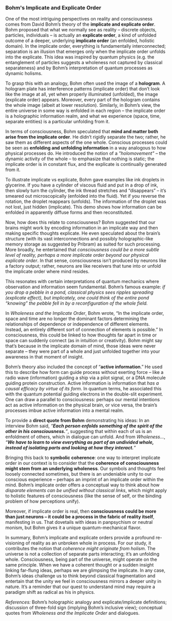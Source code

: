 ### Bohm's Implicate and Explicate Order

One of the most intriguing perspectives on reality and consciousness comes from David Bohm’s theory of the **implicate and explicate order**. Bohm proposed that what we normally see as reality – discrete objects, particles, individuals – is actually an **explicate order**, a kind of unfolded outcome of a deeper, underlying **implicate order** (an enfolded, holistic domain). In the implicate order, everything is fundamentally interconnected; separation is an illusion that emerges only when the implicate order unfolds into the explicate. This idea was inspired by quantum physics (e.g. the entanglement of particles suggests a wholeness not captured by classical separateness) and by Bohm’s interpretation of quantum processes as dynamic holisms.

To grasp this with an analogy, Bohm often used the image of a **hologram**. A hologram plate has interference patterns (implicate order) that don’t look like the image at all, yet when properly illuminated (unfolded), the image (explicate order) appears. Moreover, every part of the hologram contains the whole image (albeit at lower resolution). Similarly, in Bohm’s view, the entire universe in some way is enfolded in each region – the implicate order is a holographic information realm, and what we experience (space, time, separate entities) is a particular unfolding from it.

In terms of consciousness, Bohm speculated that **mind and matter both arise from the implicate order**. He didn’t rigidly separate the two; rather, he saw them as different aspects of the one whole. Conscious processes could be seen as **enfolding and unfolding information** in a way analogous to how physical processes do. He introduced the notion of a *"holomovement"* – the dynamic activity of the whole – to emphasize that nothing is static; the implicate order is in constant flux, and the explicate is continually generated from it.

To illustrate implicate vs explicate, Bohm gave examples like ink droplets in glycerine. If you have a cylinder of viscous fluid and put in a drop of ink, then slowly turn the cylinder, the ink thread stretches and “disappears” – it’s smeared out microscopically (enfolded into the fluid). Yet if you reverse the rotation, the droplet reappears (unfolds). The information of the droplet was not lost, just hidden (implicate). This demo shows how information can be enfolded in apparently diffuse forms and then reconstituted.

Now, how does this relate to consciousness? Bohm suggested that our brains might work by encoding information in an implicate way and then making specific thoughts explicate. He even speculated about the brain’s structure (with its vast interconnections and possibly holographic-like memory storage as suggested by Pribram) as suited for such processing. More broadly, he entertained that *consciousness could be a more subtle level of reality, perhaps a more implicate order beyond our physical explicate order*. In that sense, consciousness isn’t produced by neurons like a factory output; rather, neurons are like receivers that tune into or unfold the implicate order where mind resides.

This resonates with certain interpretations of quantum mechanics where observation and information seem fundamental. Bohm’s famous example: *if you drop a pebble in a pond, classical physics sees ripples spreading (explicate effect), but implicately, one could think of the entire pond “knowing” the pebble fell in by a reconfiguration of the whole field.*

In *Wholeness and the Implicate Order*, Bohm wrote, “In the implicate order, space and time are no longer the dominant factors determining the relationships of dependence or independence of different elements. Instead, an entirely different sort of connection of elements is possible.” In consciousness, this could be linked to how thoughts far apart in time or space can suddenly connect (as in intuition or creativity). Bohm might say that’s because in the implicate domain of mind, those ideas were never separate – they were part of a whole and just unfolded together into your awareness in that moment of insight.

Bohm’s theory also included the concept of “**active information**.” He used this to describe how form can guide process without exerting force – like a radio wave (information) guiding a ship via a pilot signal, or a DNA molecule guiding protein construction. Active information is information that *has a causal efficacy by virtue of its form*. In quantum terms, he associated this with the quantum potential guiding electrons in the double-slit experiment. One can draw a parallel to consciousness: perhaps our mental intentions act as active information on the physical brain, or vice versa, the brain’s processes imbue active information into a mental realm.

To provide a **direct quote from Bohm** demonstrating his ideas: In an interview Bohm said, *“**Each person enfolds something of the spirit of the other in his consciousness.**”*, suggesting that within each of us is an enfoldment of others, which in dialogue can unfold. And from *Wholeness...*, *“**We have to learn to view everything as part of an undivided whole, instead of isolating parts and looking at how they interact.**”*

Bringing this back to **symbolic coherence**: one way to interpret implicate order in our context is to consider that the **coherence of consciousness might stem from an underlying wholeness**. Our symbols and thoughts feel loosely connected sometimes, but there is an undeniable unity to our conscious experience – perhaps an imprint of an implicate order within the mind. Bohm’s implicate order offers a conceptual way to think about how *disparate elements can be unified without classical links*, which might apply to holistic features of consciousness (like the sense of self, or the binding problem of how perceptions unify).

Moreover, if implicate order is real, then **consciousness could be more than just neurons – it could be a process in the fabric of reality itself**, manifesting in us. That dovetails with ideas in panpsychism or neutral monism, but Bohm gives it a unique quantum-mechanical flavor.

In summary, Bohm’s implicate and explicate orders provide a profound re-visioning of reality as an unbroken whole in process. For our study, it contributes the notion that *coherence might originate from holism*. The universe is not a collection of separate parts interacting; it’s an unfolding whole. Consciousness, being part of the universe, might operate on the same principle. When we have a coherent thought or a sudden insight linking far-flung ideas, perhaps we are glimpsing the implicate. In any case, Bohm’s ideas challenge us to think beyond classical fragmentation and entertain that the unity we feel in consciousness mirrors a deeper unity in nature. It’s a reminder that our quest to understand mind may require a paradigm shift as radical as his in physics.

*References:* Bohm’s holographic analogy and explicate/implicate definitions; discussion of three-fold sign (implying Bohm’s inclusive view); conceptual quotes from *Wholeness and the Implicate Order* and dialogues.
